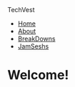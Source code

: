 <!DOCTYPE html>
<html>
	<head>
		TechVest
	</head>
	<body>
		<nav>
    		<ul>
        		<li><a href="/Home">Home</a></li>
	        	<li><a href="/AboutUs">About</a></li>
        		<li><a href="/BreakDowns">BreakDowns</a></li>
        		<li><a href="/JamSeshs">JamSeshs</a></li>
    		</ul>
		</nav>
		<div class="container">
    		<div class="blurb">
        		<h1>Welcome!</h1>
			

</html>

